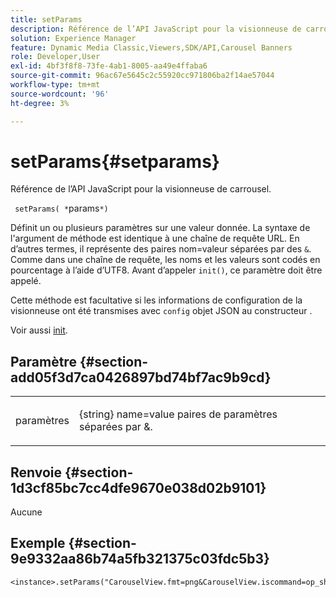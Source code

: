 ```yaml
---
title: setParams
description: Référence de l’API JavaScript pour la visionneuse de carrousel.
solution: Experience Manager
feature: Dynamic Media Classic,Viewers,SDK/API,Carousel Banners
role: Developer,User
exl-id: 4bf3f8f8-73fe-4ab1-8005-aa49e4ffaba6
source-git-commit: 96ac67e5645c2c55920cc971806ba2f14ae57044
workflow-type: tm+mt
source-wordcount: '96'
ht-degree: 3%

---
```


# setParams{#setparams}

Référence de l’API JavaScript pour la visionneuse de carrousel.

` setParams( *`params`*)`

Définit un ou plusieurs paramètres sur une valeur donnée. La syntaxe de l&#39;argument de méthode est identique à une chaîne de requête URL. En d’autres termes, il représente des paires nom=valeur séparées par des `&`. Comme dans une chaîne de requête, les noms et les valeurs sont codés en pourcentage à l’aide d’UTF8. Avant d’appeler `init()`, ce paramètre doit être appelé.

Cette méthode est facultative si les informations de configuration de la visionneuse ont été transmises avec `config` objet JSON au constructeur .

Voir aussi [init](../../../c-html5-s7-aem-asset-viewers/c-html5-20-zoom-viewer-about/c-html5-20-zoom-viewer-javascriptapiref/r-html5-zoom-viewer-20-javascriptapiref-init.md#reference-aee94dd92a28410784f7a1792e28683b).

## Paramètre {#section-add05f3d7ca0426897bd74bf7ac9b9cd}

<table id="table_896DFF34A68A403DB93A6D597461A573"> 
 <tbody> 
  <tr> 
   <td colname="col1"> <p> <span class="codeph"> <span class="varname"> paramètres </span> </span> </p> </td> 
   <td colname="col2"> <p> <span class="codeph"> {string}</span> name=value paires de paramètres séparées par <span class="codeph"> &amp;</span>. </p> </td> 
  </tr> 
 </tbody> 
</table>

## Renvoie {#section-1d3cf85bc7cc4dfe9670e038d02b9101}

Aucune

## Exemple {#section-9e9332aa86b74a5fb321375c03fdc5b3}

```
<instance>.setParams("CarouselView.fmt=png&CarouselView.iscommand=op_sharpen%3d1")
```
